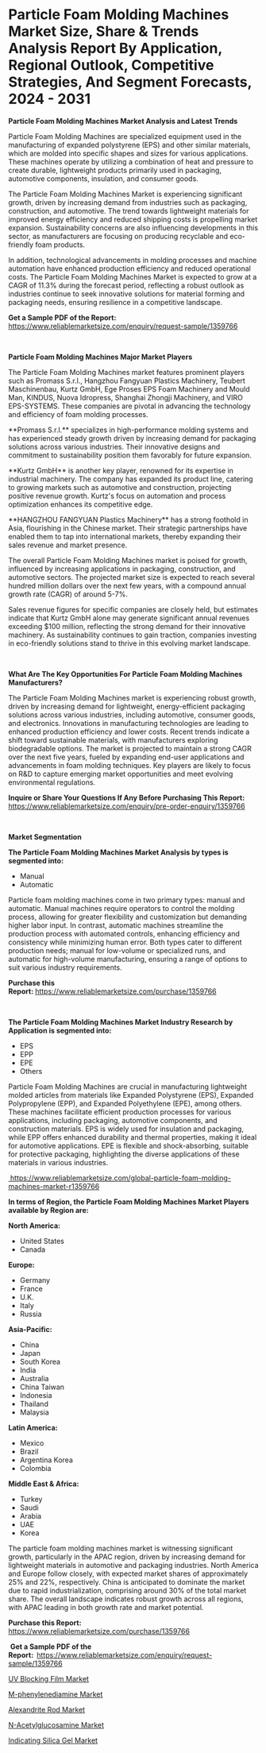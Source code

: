 <p><h1>Particle Foam Molding Machines Market Size, Share & Trends Analysis Report By Application, Regional Outlook, Competitive Strategies, And Segment Forecasts, 2024 - 2031</h1></p><p><strong>Particle Foam Molding Machines Market Analysis and Latest Trends</strong></p>
<p><p>Particle Foam Molding Machines are specialized equipment used in the manufacturing of expanded polystyrene (EPS) and other similar materials, which are molded into specific shapes and sizes for various applications. These machines operate by utilizing a combination of heat and pressure to create durable, lightweight products primarily used in packaging, automotive components, insulation, and consumer goods.</p><p>The Particle Foam Molding Machines Market is experiencing significant growth, driven by increasing demand from industries such as packaging, construction, and automotive. The trend towards lightweight materials for improved energy efficiency and reduced shipping costs is propelling market expansion. Sustainability concerns are also influencing developments in this sector, as manufacturers are focusing on producing recyclable and eco-friendly foam products.</p><p>In addition, technological advancements in molding processes and machine automation have enhanced production efficiency and reduced operational costs. The Particle Foam Molding Machines Market is expected to grow at a CAGR of 11.3% during the forecast period, reflecting a robust outlook as industries continue to seek innovative solutions for material forming and packaging needs, ensuring resilience in a competitive landscape.</p></p>
<p><strong>Get a Sample PDF of the Report:&nbsp;</strong> <a href="https://www.reliablemarketsize.com/enquiry/request-sample/1359766">https://www.reliablemarketsize.com/enquiry/request-sample/1359766</a></p>
<p>&nbsp;</p>
<p><strong>Particle Foam Molding Machines Major Market Players</strong></p>
<p><p>The Particle Foam Molding Machines market features prominent players such as Promass S.r.l., Hangzhou Fangyuan Plastics Machinery, Teubert Maschinenbau, Kurtz GmbH, Ege Proses EPS Foam Machinery and Mould Man, KINDUS, Nuova Idropress, Shanghai Zhongji Machinery, and VIRO EPS-SYSTEMS. These companies are pivotal in advancing the technology and efficiency of foam molding processes.</p><p>**Promass S.r.l.** specializes in high-performance molding systems and has experienced steady growth driven by increasing demand for packaging solutions across various industries. Their innovative designs and commitment to sustainability position them favorably for future expansion.</p><p>**Kurtz GmbH** is another key player, renowned for its expertise in industrial machinery. The company has expanded its product line, catering to growing markets such as automotive and construction, projecting positive revenue growth. Kurtz's focus on automation and process optimization enhances its competitive edge.</p><p>**HANGZHOU FANGYUAN Plastics Machinery** has a strong foothold in Asia, flourishing in the Chinese market. Their strategic partnerships have enabled them to tap into international markets, thereby expanding their sales revenue and market presence.</p><p>The overall Particle Foam Molding Machines market is poised for growth, influenced by increasing applications in packaging, construction, and automotive sectors. The projected market size is expected to reach several hundred million dollars over the next few years, with a compound annual growth rate (CAGR) of around 5-7%.</p><p>Sales revenue figures for specific companies are closely held, but estimates indicate that Kurtz GmbH alone may generate significant annual revenues exceeding $100 million, reflecting the strong demand for their innovative machinery. As sustainability continues to gain traction, companies investing in eco-friendly solutions stand to thrive in this evolving market landscape.</p></p>
<p>&nbsp;</p>
<p><strong>What Are The Key Opportunities For Particle Foam Molding Machines Manufacturers?</strong></p>
<p><p>The Particle Foam Molding Machines market is experiencing robust growth, driven by increasing demand for lightweight, energy-efficient packaging solutions across various industries, including automotive, consumer goods, and electronics. Innovations in manufacturing technologies are leading to enhanced production efficiency and lower costs. Recent trends indicate a shift toward sustainable materials, with manufacturers exploring biodegradable options. The market is projected to maintain a strong CAGR over the next five years, fueled by expanding end-user applications and advancements in foam molding techniques. Key players are likely to focus on R&D to capture emerging market opportunities and meet evolving environmental regulations.</p></p>
<p><strong>Inquire or Share Your Questions If Any Before Purchasing This Report:</strong> <a href="https://www.reliablemarketsize.com/enquiry/pre-order-enquiry/1359766">https://www.reliablemarketsize.com/enquiry/pre-order-enquiry/1359766</a></p>
<p>&nbsp;</p>
<p><strong>Market Segmentation</strong></p>
<p><strong>The Particle Foam Molding Machines Market Analysis by types is segmented into:</strong></p>
<p><ul><li>Manual</li><li>Automatic</li></ul></p>
<p><p>Particle foam molding machines come in two primary types: manual and automatic. Manual machines require operators to control the molding process, allowing for greater flexibility and customization but demanding higher labor input. In contrast, automatic machines streamline the production process with automated controls, enhancing efficiency and consistency while minimizing human error. Both types cater to different production needs; manual for low-volume or specialized runs, and automatic for high-volume manufacturing, ensuring a range of options to suit various industry requirements.</p></p>
<p><strong>Purchase this Report:&nbsp;</strong><a href="https://www.reliablemarketsize.com/purchase/1359766">https://www.reliablemarketsize.com/purchase/1359766</a></p>
<p>&nbsp;</p>
<p><strong>The Particle Foam Molding Machines Market Industry Research by Application is segmented into:</strong></p>
<p><ul><li>EPS</li><li>EPP</li><li>EPE</li><li>Others</li></ul></p>
<p><p>Particle Foam Molding Machines are crucial in manufacturing lightweight molded articles from materials like Expanded Polystyrene (EPS), Expanded Polypropylene (EPP), and Expanded Polyethylene (EPE), among others. These machines facilitate efficient production processes for various applications, including packaging, automotive components, and construction materials. EPS is widely used for insulation and packaging, while EPP offers enhanced durability and thermal properties, making it ideal for automotive applications. EPE is flexible and shock-absorbing, suitable for protective packaging, highlighting the diverse applications of these materials in various industries.</p></p>
<p><a href="https://www.reliablemarketsize.com/global-particle-foam-molding-machines-market-r1359766">&nbsp;https://www.reliablemarketsize.com/global-particle-foam-molding-machines-market-r1359766</a></p>
<p><strong>In terms of Region, the Particle Foam Molding Machines Market Players available by Region are:</strong></p>
<p>
    <p> <strong> North America: </strong>
        <ul>
            <li>United States</li>
            <li>Canada</li>
        </ul>
        </p> 
    <p> <strong> Europe: </strong>
        <ul>
            <li>Germany</li>
            <li>France</li>
            <li>U.K.</li>
            <li>Italy</li>
            <li>Russia</li>
        </ul>
        </p> 
    <p> <strong> Asia-Pacific: </strong>
        <ul>
            <li>China</li>
            <li>Japan</li>
            <li>South Korea</li>
            <li>India</li>
            <li>Australia</li>
            <li>China Taiwan</li>
            <li>Indonesia</li>
            <li>Thailand</li>
            <li>Malaysia</li>
        </ul>
        </p> 
    <p> <strong> Latin America: </strong>
        <ul>
            <li>Mexico</li>
            <li>Brazil</li>
            <li>Argentina Korea</li>
            <li>Colombia</li>
        </ul>
        </p> 
    <p> <strong> Middle East & Africa: </strong>
        <ul>
            <li>Turkey</li>
            <li>Saudi</li>
            <li>Arabia</li>
            <li>UAE</li>
            <li>Korea</li>
        </ul>
    </p>
    </p>
<p><p>The particle foam molding machines market is witnessing significant growth, particularly in the APAC region, driven by increasing demand for lightweight materials in automotive and packaging industries. North America and Europe follow closely, with expected market shares of approximately 25% and 22%, respectively. China is anticipated to dominate the market due to rapid industrialization, comprising around 30% of the total market share. The overall landscape indicates robust growth across all regions, with APAC leading in both growth rate and market potential.</p></p>
<p><strong>Purchase this Report: </strong><a href="https://www.reliablemarketsize.com/purchase/1359766">https://www.reliablemarketsize.com/purchase/1359766</a></p>
<p>&nbsp;<strong>Get a Sample PDF of the Report:&nbsp;&nbsp;</strong><a href="https://www.reliablemarketsize.com/enquiry/request-sample/1359766">https://www.reliablemarketsize.com/enquiry/request-sample/1359766</a></p>
<p><strong></strong></p>
<p><p><a href="https://www.linkedin.com/pulse/global-uv-blocking-film-industry-research-report-competitive-tt2zf?trackingId=vju1EiV2TwuO%2Fkdtoeb2gA%3D%3D">UV Blocking Film Market</a></p><p><a href="https://issuu.com/reportprime-2/docs/m-phenylenediamine-market-size-2030_df20df6ceec496">M-phenylenediamine Market</a></p><p><a href="https://www.linkedin.com/pulse/global-alexandrite-rod-market-focus-product-type-czochralski-methodfloat-zone-ijs4f?trackingId=%2FKi29RSkTfmF%2B0UwIg4xzQ%3D%3D">Alexandrite Rod Market</a></p><p><a href="https://issuu.com/reportprime-2/docs/n-acetylglucosamine-market-size-203_c1651b28e0287a">N-Acetylglucosamine Market</a></p><p><a href="https://www.linkedin.com/pulse/indicating-silica-gel-market-outlook-complete-industry-analysis-3g3of?trackingId=o%2F5vYywhQ8%2B7WgoICVX7Iw%3D%3D">Indicating Silica Gel Market</a></p></p>